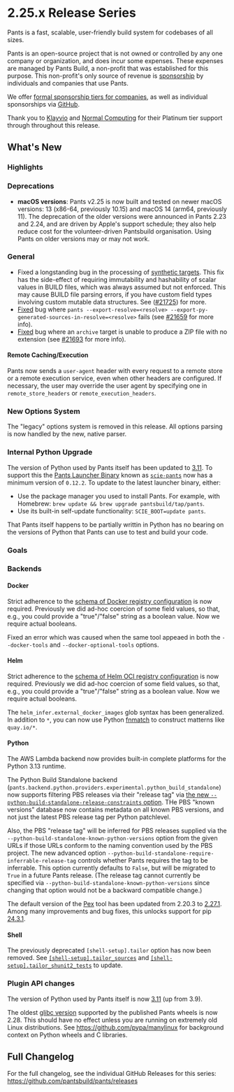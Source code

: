 # 2.25.x Release Series

Pants is a fast, scalable, user-friendly build system for codebases of all sizes.

Pants is an open-source project that is not owned or controlled by any one company or organization, and does incur some expenses. These expenses are managed by Pants Build, a non-profit that was established for this purpose. This non-profit's only source of revenue is [sponsorship](https://www.pantsbuild.org/sponsorship) by individuals and companies that use Pants.

We offer [formal sponsorship tiers for companies](https://www.pantsbuild.org/sponsorship), as well as individual sponsorships via [GitHub](https://github.com/sponsors/pantsbuild).

Thank you to [Klayvio](https://www.klaviyo.com/) and [Normal Computing](https://normalcomputing.ai/) for their Platinum tier support through throughout this release.

## What's New

### Highlights

### Deprecations

- **macOS versions**: Pants v2.25 is now built and tested on newer macOS versions: 13 (x86-64, previously 10.15) and macOS 14 (arm64, previously 11). The deprecation of the older versions were announced in Pants 2.23 and 2.24, and are driven by Apple's support schedule; they also help reduce cost for the volunteer-driven Pantsbuild organisation. Using Pants on older versions may or may not work.

### General

- Fixed a longstanding bug in the processing of [synthetic targets](https://www.pantsbuild.org/2.24/docs/writing-plugins/the-target-api/concepts#synthetic-targets-api). This fix has the side-effect of requiring immutability and hashability of scalar values in BUILD files, which was always assumed but not enforced. This may cause BUILD file parsing errors, if you have custom field types involving custom mutable data structures. See ([#21725](https://github.com/pantsbuild/pants/pull/21725)) for more.
- [Fixed](https://github.com/pantsbuild/pants/pull/21665) bug where `pants --export-resolve=<resolve> --export-py-generated-sources-in-resolve=<resolve>` fails (see [#21659](https://github.com/pantsbuild/pants/issues/21659) for more info).
- [Fixed](https://github.com/pantsbuild/pants/pull/21694) bug where an `archive` target is unable to produce a ZIP file with no extension (see [#21693](https://github.com/pantsbuild/pants/issues/21693) for more info).

#### Remote Caching/Execution

Pants now sends a `user-agent` header with every request to a remote store or a remote execution service,
even when other headers are configured. If necessary, the user may override the user agent by specifying
one in `remote_store_headers` or `remote_execution_headers`.

### New Options System

The "legacy" options system is removed in this release. All options parsing is now handled by the new, native parser.

### Internal Python Upgrade

The version of Python used by Pants itself has been updated to [3.11](https://docs.python.org/3/whatsnew/3.11.html). To support this the [Pants Launcher Binary](https://www.pantsbuild.org/blog/2023/02/23/the-pants-launcher-binary-a-much-simpler-way-to-install-and-run-pants) known as  [`scie-pants`](https://github.com/pantsbuild/scie-pants/) now has a minimum version of `0.12.2`.  To update to the latest launcher binary, either:
- Use the package manager you used to install Pants. For example, with Homebrew: `brew update && brew upgrade pantsbuild/tap/pants`.
- Use its built-in self-update functionality: `SCIE_BOOT=update pants`.

That Pants itself happens to be partially writtin in Python has no bearing on the versions of Python that Pants can use to test and build your code.

### Goals

### Backends

#### Docker

Strict adherence to the [schema of Docker registry configuration](https://www.pantsbuild.org/2.25/reference/subsystems/docker#registries) is now required.
Previously we did ad-hoc coercion of some field values, so that, e.g., you could provide a "true"/"false" string as a boolean value. Now we require actual booleans.

Fixed an error which was caused when the same tool appeaed in both the `--docker-tools` and `--docker-optional-tools` options.

#### Helm

Strict adherence to the [schema of Helm OCI registry configuration](https://www.pantsbuild.org/2.25/reference/subsystems/helm#registries) is now required.
Previously we did ad-hoc coercion of some field values, so that, e.g., you could provide a "true"/"false" string as a boolean value. Now we require actual booleans.

The `helm_infer.external_docker_images` glob syntax has been generalized.  In addition to `*`, you can now use Python [fnmatch](https://docs.python.org/3/library/fnmatch.html) to construct matterns like `quay.io/*`.

#### Python

The AWS Lambda backend now provides built-in complete platforms for the Python 3.13 runtime.

The Python Build Standalone backend (`pants.backend.python.providers.experimental.python_build_standalone`) now supports filtering PBS releases via their "release tag" via [the new `--python-build-standalone-release-constraints` option](https://www.pantsbuild.org/2.25/reference/subsystems/python-build-standalone-python-provider#release_constraints). THe PBS "known versions" database now contains metadata on all known PBS versions, and not just the latest PBS release tag per Python patchlevel.

Also, the PBS "release tag" will be inferred for PBS releases supplied via the `--python-build-standalone-known-python-versions` option from the given URLs if those URLs conform to the naming convention used by the PBS project. The new advanced option `--python-build-standalone-require-inferrable-release-tag` controls whether Pants requires the tag to be inferrable. This option currently defaults to `False`, but will be migrated to `True` in a future Pants release. (The release tag cannot currently be specified via `--python-build-standalone-known-python-versions` since changing that option would not be a backward compatible change.)

The default version of the [Pex](https://docs.pex-tool.org/) tool has been updated from 2.20.3 to [2.27.1](https://github.com/pex-tool/pex/releases/tag/v2.24.3).  Among many improvements and bug fixes, this unlocks support for pip [24.3.1](https://pip.pypa.io/en/stable/news/#v24-3-1).

#### Shell

The previously deprecated `[shell-setup].tailor` option has now been removed. See [`[shell-setup].tailor_sources`](https://www.pantsbuild.org/2.25/reference/subsystems/shell-setup#tailor_sources) and [`[shell-setup].tailor_shunit2_tests`](https://www.pantsbuild.org/2.25/reference/subsystems/shell#tailor_shunit2_tests) to update.

### Plugin API changes

The version of Python used by Pants itself is now [3.11](https://docs.python.org/3/whatsnew/3.11.html) (up from 3.9).

The oldest [glibc version](https://www.sourceware.org/glibc/wiki/Glibc%20Timeline) supported by the published Pants wheels is now 2.28.  This should have no effect unless you are running on extremely old Linux distributions.  See <https://github.com/pypa/manylinux> for background context on Python wheels and C libraries.


## Full Changelog

For the full changelog, see the individual GitHub Releases for this series: <https://github.com/pantsbuild/pants/releases>
